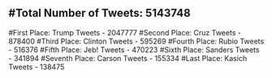 #Total Number of Tweets: 5143748 
---
#First Place: Trump Tweets - 2047777
#Second Place: Cruz Tweets - 878400
#Third Place: Clinton Tweets - 595269
#Fourth Place: Rubio Tweets - 516376
#Fifth Place: Jeb! Tweets - 470223
#Sixth Place: Sanders Tweets - 341894
#Seventh Place: Carson Tweets - 155334
#Last Place: Kasich Tweets - 138475
